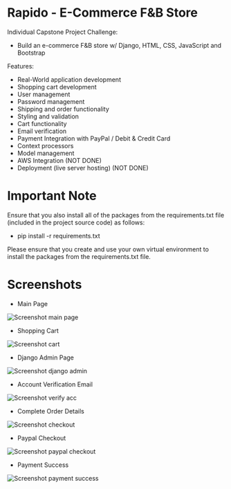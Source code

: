 # Rapido - E-Commerce F&B Store


Individual Capstone Project Challenge:
- Build an e-commerce F&B store w/ Django, HTML, CSS, JavaScript and Bootstrap

Features:
- Real-World application development
- Shopping cart development
- User management
- Password management
- Shipping and order functionality
- Styling and validation
- Cart functionality
- Email verification
- Payment Integration with PayPal / Debit & Credit Card
- Context processors
- Model management
- AWS Integration (NOT DONE)
- Deployment (live server hosting) (NOT DONE)

# Important Note

Ensure that you also install all of the packages from the requirements.txt file (included in the project source code) as follows:

- pip install -r requirements.txt

Please ensure that you create and use your own virtual environment to install the packages from the requirements.txt file.

# Screenshots

- Main Page

![Screenshot main page](https://github.com/tannelson21121/rapido/assets/127757372/965c626e-a5ec-45c8-84a9-305377aed6a8)

- Shopping Cart
  
![Screenshot cart](https://github.com/tannelson21121/rapido/assets/127757372/ec763878-7543-4724-b7de-956af222ed4f)

- Django Admin Page

![Screenshot django admin](https://github.com/tannelson21121/rapido/assets/127757372/ad2baef2-b126-4ae2-8a86-40ab37f2dc7f)

- Account Verification Email

![Screenshot verify acc](https://github.com/tannelson21121/rapido/assets/127757372/ae331a9b-525f-481d-bc9e-5ec13ef4aad8)

- Complete Order Details

![Screenshot checkout](https://github.com/tannelson21121/rapido/assets/127757372/e4ac25ab-16b6-4fc3-965d-8df313f6a9b1)

- Paypal Checkout

![Screenshot paypal checkout](https://github.com/tannelson21121/rapido/assets/127757372/18554b63-37c9-4782-ab67-ec94b826e6b7)

- Payment Success

![Screenshot payment success](https://github.com/tannelson21121/rapido/assets/127757372/0a224473-130f-4bf2-a9a5-7db22f948db6)





















